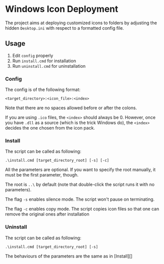 # Windows Icon Deployment

The project aims at deploying customized icons to folders by adjusting the 
hidden `Desktop.ini` with respect to a formatted config file.

## Usage

1. Edit `config` properly
2. Run `install.cmd` for installation
3. Run `uninstall.cmd` for uninstallation

### Config

The config is of the following format:

	<target_directory>:<icon_file>:<index>

Note that there are no spaces allowed before or after the colons.

If you are using `.ico` files, the `<index>` should always be 0. 
However, once you have `.dll` as a source (which is the trick Windows do), 
the `<index>` decides the one chosen from the icon pack.

### Install

The script can be called as following:

	.\install.cmd [target_directory_root] [-s] [-c]

All the parameters are optional. If you want to specify the root manually, it 
must be the first parameter, though.

The root is `..\` by default (note that double-click the script runs it with 
no parameters).

The flag `-s` enables silence mode. The script won't pause on terminating.

The flag `-c` enables copy mode. The script copies icon files so that one can 
remove the original ones after installation

### Uninstall

The script can be called as following:

	.\install.cmd [target_directory_root] [-s]

The behaviours of the parameters are the same as in [Install][]